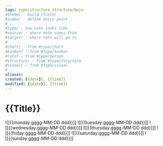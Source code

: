 ```yaml
---
tags: type/structure structure/bujo
#theme/ - build cluster 
#index/ - define entry point
#
#type/ - how note looks like
#source/ - where note comes from
#target/ - where note will go to
#
#chart/ - from #type/chart 
#kanban/ - from #type/kanban
#role/ - from #type/person
#structure/ - from #type/structure
#visual/ - from #type/visual
#
aliases: 
created: {{date}}, {{time}}
modified: {{date}}, {{time}}
---
```


# {{Title}}


![[{{monday:gggg-MM-DD ddd}}]] 
![[{{tuesday:gggg-MM-DD ddd}}]] 
![[{{wednesday:gggg-MM-DD ddd}}]] 
![[{{thursday:gggg-MM-DD ddd}}]] 
![[{{friday:gggg-MM-DD ddd}}]] 
![[{{saturday:gggg-MM-DD ddd}}]]
![[{{sunday:gggg-MM-DD ddd}}]]